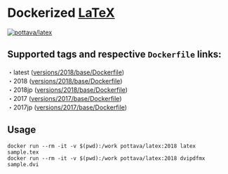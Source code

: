 # Dockerized [LaTeX](https://www.latex-project.org/)

[![pottava/latex](http://dockeri.co/image/pottava/latex)](https://hub.docker.com/r/pottava/latex/)

## Supported tags and respective `Dockerfile` links:

・latest ([versions/2018/base/Dockerfile](https://github.com/pottava/docker-latex/blob/master/versions/2018/base/Dockerfile))  
・2018 ([versions/2018/base/Dockerfile](https://github.com/pottava/docker-latex/blob/master/versions/2018/base/Dockerfile))  
・2018jp ([versions/2018/base/Dockerfile](https://github.com/pottava/docker-latex/blob/master/versions/2018/jp/Dockerfile))  
・2017 ([versions/2017/base/Dockerfile](https://github.com/pottava/docker-latex/blob/master/versions/2017/base/Dockerfile))  
・2017jp ([versions/2017/base/Dockerfile](https://github.com/pottava/docker-latex/blob/master/versions/2017/jp/Dockerfile))  

## Usage

```console
docker run --rm -it -v $(pwd):/work pottava/latex:2018 latex sample.tex
docker run --rm -it -v $(pwd):/work pottava/latex:2018 dvipdfmx sample.dvi
```
